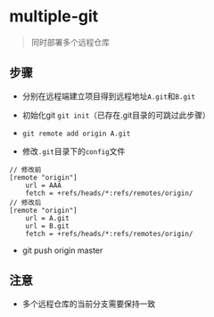# multiple-git 

> 同时部署多个远程仓库

## 步骤

* 分别在远程端建立项目得到远程地址`A.git`和`B.git`

* 初始化git `git init`（已存在.git目录的可跳过此步骤）

* `git remote add origin A.git`

* 修改`.git`目录下的`config`文件

```
// 修改前
[remote "origin"]
    url = AAA
    fetch = +refs/heads/*:refs/remotes/origin/
// 修改后
[remote "origin"]
    url = A.git
    url = B.git
    fetch = +refs/heads/*:refs/remotes/origin/
```

* git push origin master


## 注意

* 多个远程仓库的当前分支需要保持一致

